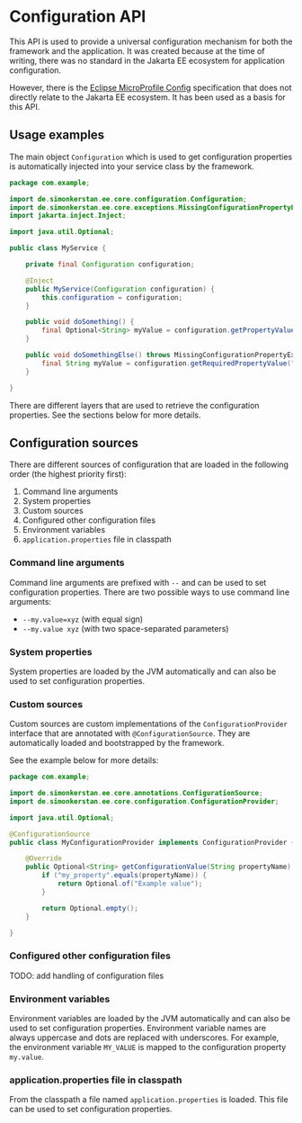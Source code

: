 # Configuration API

This API is used to provide a universal configuration mechanism for both the framework and the application. It was
created because at the time of writing, there was no standard in the Jakarta EE ecosystem for application configuration.

However, there is the [Eclipse MicroProfile Config](https://microprofile.io/specifications/config/) specification that
does not directly relate to the Jakarta EE ecosystem. It has been used as a basis for this API.

## Usage examples

The main object `Configuration` which is used to get configuration properties is automatically injected into your
service class by the framework.

```java
package com.example;

import de.simonkerstan.ee.core.configuration.Configuration;
import de.simonkerstan.ee.core.exceptions.MissingConfigurationPropertyException;
import jakarta.inject.Inject;

import java.util.Optional;

public class MyService {

    private final Configuration configuration;

    @Inject
    public MyService(Configuration configuration) {
        this.configuration = configuration;
    }

    public void doSomething() {
        final Optional<String> myValue = configuration.getPropertyValue("my.value", String.class);
    }

    public void doSomethingElse() throws MissingConfigurationPropertyException {
        final String myValue = configuration.getRequiredPropertyValue("my.value", String.class);
    }

}
```

There are different layers that are used to retrieve the configuration properties. See the sections below for more
details.

## Configuration sources

There are different sources of configuration that are loaded in the following order (the highest priority first):

1. Command line arguments
2. System properties
3. Custom sources
4. Configured other configuration files
5. Environment variables
6. `application.properties` file in classpath

### Command line arguments

Command line arguments are prefixed with `--` and can be used to set configuration properties. There are two possible
ways to use command line arguments:

- `--my.value=xyz` (with equal sign)
- `--my.value xyz` (with two space-separated parameters)

### System properties

System properties are loaded by the JVM automatically and can also be used to set configuration properties.

### Custom sources

Custom sources are custom implementations of the `ConfigurationProvider` interface that are annotated with
`@ConfigurationSource`. They are automatically loaded and bootstrapped by the framework.

See the example below for more details:

```java
package com.example;

import de.simonkerstan.ee.core.annotations.ConfigurationSource;
import de.simonkerstan.ee.core.configuration.ConfigurationProvider;

import java.util.Optional;

@ConfigurationSource
public class MyConfigurationProvider implements ConfigurationProvider {

    @Override
    public Optional<String> getConfigurationValue(String propertyName) {
        if ("my_property".equals(propertyName)) {
            return Optional.of("Example value");
        }

        return Optional.empty();
    }

}
```

### Configured other configuration files

TODO: add handling of configuration files

### Environment variables

Environment variables are loaded by the JVM automatically and can also be used to set configuration properties.
Environment variable names are always uppercase and dots are replaced with underscores. For example, the environment
variable `MY_VALUE` is mapped to the configuration property `my.value`.

### application.properties file in classpath

From the classpath a file named `application.properties` is loaded. This file can be used to set configuration
properties.
